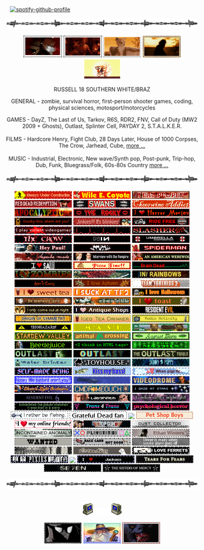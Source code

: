 <code>                                     </code> [![spotify-github-profile](https://spotify-github-profile.kittinanx.com/api/view?uid=leonisnotonline&cover_image=true&theme=novatorem&show_offline=true&background_color=121212&interchange=false&bar_color=53b14f&bar_color_cover=true)](https://github.com/kittinan/spotify-github-profile) <code>                                     </code>
<p align="center"> <img src="barbwire.png"> <br> 
<p align="center"> <a href="https://outlast.fandom.com/wiki/Night_Hunter" title="NIGHT HUNTER from Outlast Trials"><img src="nh-exec.gif"></a> <a href="https://hero.fandom.com/wiki/Jimmy_(Hardcore_Henry)" title="JIMMY from Hardcore Henry"><img src="jimmy.gif"></a> <a href="https://fantasticmrfox.fandom.com/wiki/Ash" title="ASH from Fantastic Mr. Fox"><img src="fantasticmrfox.gif"></a> <a href="" title="BUBBA from TCM"><img src="bubba.gif"></a> <a href="https://nightinthewoods.fandom.com/wiki/Gregg_Lee" title="GREGG from Night in The Woods"><img src="maeandgregg.gif"></a> </p> 
<!-- interests -->
<p align="center"> RUSSELL 18 SOUTHERN WHITE/BRAZ </p>
<p align="center"> GENERAL - zombie, survival horror, first-person shooter games, coding, physical sciences, motosport/motorcycles <br>
<p align="center"> GAMES - DayZ, The Last of Us, Tarkov, R6S, RDR2, FNV, Call of Duty (MW2 2009 + Ghosts), Outlast, Splinter Cell, PAYDAY 2, S.T.A.L.K.E.R. <br> 
<br> FILMS - Hardcore Henry, Fight Club, 28 Days Later, House of 1000 Corpses, The Crow, Jarhead, Cube, <a href="https://letterboxd.com/pigfaced/" title="LETTERBOXD">more ...</a> <br> 
<br> MUSIC - Industrial, Electronic, New wave/Synth pop, Post-punk, Trip-hop, Dub, Funk, Bluegrass/Folk, 60s-80s Country <a href="https://www.last.fm/user/hydrograd" title="LAST.FM">more ...</a>
<p align="center"> <img src="barbwire.png"> <br> 
<!-- blinkies section -->
<p align="center">
 <img src="alwaysunderconstr.gif">
 <img src="wile-e-coyote.gif">
<img src="ieatpeople.gif">
 <img src="RDR.gif">
 <img src="swans.gifv" height="20" width="150">
 <img src="cheerwine.gif">
<img src="apocalyptic.gif" height="20" width="150">
 <img src="rockyhorror.gif">
 <img src="horror-movies.gif">
<img src="scooby.gif">
 <img src="jinkies.gif">
 <img src="ride-free.gif">
 <img src="violent-videogames.gif">
 <img src="pulse.gif">
 <img src="slasher.gif">
 <img src="thecrow.gif">
 <img src="NIN.gifv" height="20" width="150">
 <img src="umbrellacorp.gif" height="20" width="150">
 <img src="americanpsycho.gif" height="20" width="150">
 <img src="kmfdm.gif">
 <img src="spiderman.gif">
 <img src="depeche.gif" height="20" width="150">
 <img src="iwtv.gif">
 <img src="americanwerewolfinlondon.gif">
 <img src="saw.gif">
<img src="pizzatime.gif">
 <img src="braindead.gif">
 <img src="zombies.gif">
 <img src="salmon.gif"> 
<img src="radiohead.gif">
 <!-- orange --> 
<img src="aliceinchains.gif" height="20" width="150">
 <img src="autumn.gif">
<img src="tf2_.gif">
 <img src="sweettea.gif">
<img src="tf2_suck.gif">
 <img src="lovehalloween.gif">
 <img src="TDS.gifv" height="20" width="150">
<img src="tkk.gif" height="20" width="150">
<img src="toast.gif">
 <!-- yellow --> 
<img src="night.gif"> 
<img src="antiqueshops.gif"> 
 <img src="RE7.gif" height="20" width="150">
 <img src="originofsymmetry.gif">
 <img src="iced-tea.gif">
 <img src="radioactivity.gif">
 <img src="biohazard.gif">
 <img src="mash.gif">
 <!-- green --> 
<img src="brba.gif" height="20" width="150">
<img src="sdv.gif">
 <img src="ac.gif">
 <img src="august.gif">
 <img src="beetlejuice.gif">
 <img src="htmltags.gif" height="20" width="150">
 <img src="the-matrix.gif" height="20" width="150"> 
<img src="whistleblower.gif">
 <img src="outlast.gif">
 <img src="theoutlasttrials.gif">
 <!-- blue -->
<img src="water-drinker.gif">
<img src="th.gif">
<img src="skinny-puppy.gif">
 <img src="self-madebeing.gif">
 <img src="kissmybass.gif">
<img src="pigsfly.gif">
 <img src="bastard.gif">
 <img src="squid.gif" height="20" width="150">
 <img src="videodrome.gif">
 <img src="ELO.gifv">
 <img src="cmdrmeouch.gif" height="20" width="150">
 <!-- purple --> 
<img src="stargaze.gif">
 <img src="RE6.gif" height="20" width="150">
 <img src="labyrinth.gif">
 <img src="lam.gif" height="20" width="150"> 
<img src="minecraft.gif">
<img src="t4t.gif"> 
 <img src="psych.gif">
<!-- white -->
<img src="fishin.gif">
<img src="deadfan.gifv">
<img src="born-to-die.gif">
 <img src="petshopboys.gifv">
 <img src="online-friends.gif">
 <img src="top-gun.gif">
<!-- grey -->
 <img src="dustcollector.gif">
<img src="anomaly.gif">
 <img src="ps.gif">  
<img src="ethan.gifv">
<img src="wanted.gif"> 
 <img src="cars-not-dogs.gif">
<img src="smokealarm.gif"> 
 <img src="bauhaus.gif" height="20" width="150">
<img src="nintendogs.gif">
<!-- black -->
<img src="ferrets.gif"> 
<img src="pixies.gif"> 
<img src="joydivison.gif">
<img src="jackass.gif">
<img src="tearsforfears.gifv" height="20" width="150">
<img src="seven.gif">
<img src="sistersofmercy.gifv" height="20" width="150"> </p>
<!-- friends -->
<p align="center"> <img src="barbwire.png"> <br> 
<br> <p align="center"> <a href="" title="MY FRIENDS"/> <img src="computeremail.gif"> </a>
<p align="center"> <a href="https://github.com/neurozoned" title="CODY"><img src="noir.png" height="56" width="99"></a> <a href="https://github.com/dethglok2000" title="TOKI"/><img src="fuckingevilwizard.png" height="56" width="99"></a> <a href="https://github.com/dogsoldiers" title="CHRIS"/><img src="werewolfinlondon.gif" height="56" width="99"></a>
